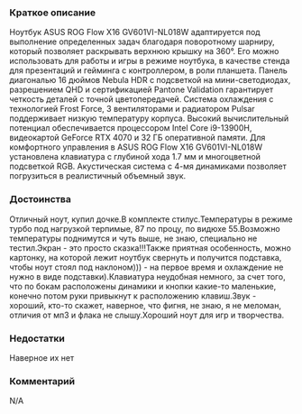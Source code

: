 ### **Краткое описание**
Ноутбук ASUS ROG Flow X16 GV601VI-NL018W адаптируется под выполнение определенных задач благодаря поворотному шарниру, который позволяет раскрывать верхнюю крышку на 360°. Его можно использовать для работы и игры в режиме ноутбука, в качестве стенда для презентаций и гейминга с контроллером, в роли планшета. Панель диагональю 16 дюймов Nebula HDR с подсветкой на мини-светодиодах, разрешением QHD и сертификацией Pantone Validation гарантирует четкость деталей с точной цветопередачей.  Система охлаждения с технологией Frost Force, 3 вентиляторами и радиатором Pulsar поддерживает низкую температуру корпуса. Высокий вычислительный потенциал обеспечивается процессором Intel Core i9-13900H, видеокартой GeForce RTX 4070 и 32 ГБ оперативной памяти. Для комфортного управления в ASUS ROG Flow X16 GV601VI-NL018W установлена клавиатура с глубиной хода 1.7 мм и многоцветной подсветкой RGB. Акустическая система с 4-мя динамиками позволяет погрузиться в реалистичный объемный звук.

### **Достоинства**
Отличный ноут, купил дочке.В комплекте стилус.Температуры в режиме турбо под нагрузкой терпимые, 87 по процу, по видюхе 55.Возможно температуры поднимутся и чуть выше, не знаю, специально не тестил.Экран - это просто сказка!!!Также приятная особенность, можно картонку, на которой лежит ноутбук свернуть и получится подставка, чтобы ноут стоял под наклоном))) - на первое время и охлаждение не нужно в виде подставки).Клавиатура неудобная немного, за счет того, что по бокам расположены динамики и кнопки какие-то маленькие, конечно потом руки привыкнут к расположению клавиш.Звук - хороший, кто-то скажет, наверное, что фигня, не знаю, я не меломан, отличия от мп3 и флака не слышу.Хороший ноут для игр и творчества.

### **Недостатки**
Наверное их нет

### **Комментарий**
N/A
